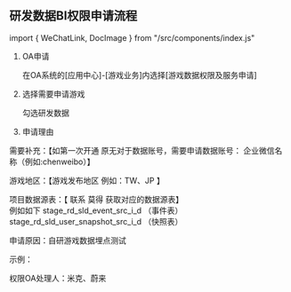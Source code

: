 ## 研发数据BI权限申请流程

import { WeChatLink, DocImage } from "/src/components/index.js"

1. OA申请

    在OA系统的[应用中心]-[游戏业务]内选择[游戏数据权限及服务申请]

    <DocImage src='bitest/db0a948578c5c0c11b2006799d6c93a0.png'></DocImage>

2. 选择需要申请游戏
    <DocImage src='bitest/bitest1.png'></DocImage>

    勾选研发数据

3. 申请理由

需要补充：【如第一次开通  原无对于数据账号，需要申请数据账号：  企业微信名称（例如:chenweibo）】

游戏地区：【游戏发布地区 例如：TW、JP  】

项目数据源表：【 联系 <WeChatLink name='莫得'>莫得</WeChatLink> 获取对应的数据源表】  
例如如下
stage_rd_sld_event_src_i_d  （事件表）
stage_rd_sld_user_snapshot_src_i_d  （快照表）

申请原因：自研游戏数据埋点测试

示例：

<DocImage src='bitest/cd898d3e1aebc2ab42209e02569529b5.png'></DocImage>

权限OA处理人：米克、蔚来
